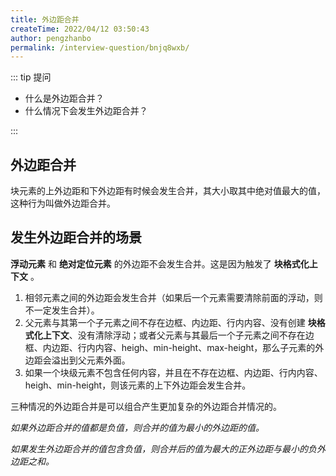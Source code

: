 ```yaml
---
title: 外边距合并
createTime: 2022/04/12 03:50:43
author: pengzhanbo
permalink: /interview-question/bnjq8wxb/
---
```


::: tip 提问

- 什么是外边距合并？
- 什么情况下会发生外边距合并？

:::

## 外边距合并

块元素的上外边距和下外边距有时候会发生合并，其大小取其中绝对值最大的值，这种行为叫做外边距合并。

## 发生外边距合并的场景

**浮动元素** 和 **绝对定位元素** 的外边距不会发生合并。这是因为触发了 **块格式化上下文** 。

1. 相邻元素之间的外边距会发生合并（如果后一个元素需要清除前面的浮动，则不一定发生合并）。
2. 父元素与其第一个子元素之间不存在边框、内边距、行内内容、没有创建 **块格式化上下文**、没有清除浮动；或者父元素与其最后一个子元素之间不存在边框、内边距、行内内容、heigh、min-height、max-height，那么子元素的外边距会溢出到父元素外面。
3. 如果一个块级元素不包含任何内容，并且在不存在边框、内边距、行内内容、heigh、min-height，则该元素的上下外边距会发生合并。

三种情况的外边距合并是可以组合产生更加复杂的外边距合并情况的。

_如果外边距合并的值都是负值，则合并的值为最小的外边距的值。_

_如果发生外边距合并的值包含负值，则合并后的值为最大的正外边距与最小的负外边距之和。_
